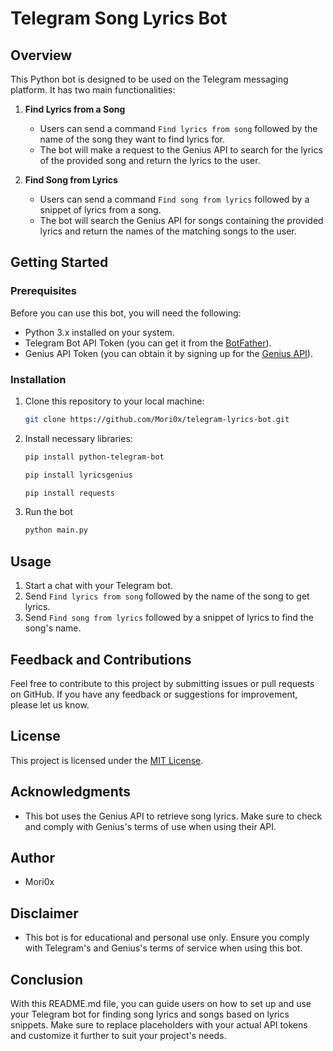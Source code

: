 # Telegram Song Lyrics Bot

## Overview

This Python bot is designed to be used on the Telegram messaging platform. It has two main functionalities:

1. **Find Lyrics from a Song**
   - Users can send a command `Find lyrics from song` followed by the name of the song they want to find lyrics for.
   - The bot will make a request to the Genius API to search for the lyrics of the provided song and return the lyrics to the user.

2. **Find Song from Lyrics**
   - Users can send a command `Find song from lyrics` followed by a snippet of lyrics from a song.
   - The bot will search the Genius API for songs containing the provided lyrics and return the names of the matching songs to the user.

## Getting Started

### Prerequisites

Before you can use this bot, you will need the following:

- Python 3.x installed on your system.
- Telegram Bot API Token (you can get it from the [BotFather](https://core.telegram.org/bots#botfather)).
- Genius API Token (you can obtain it by signing up for the [Genius API](https://genius.com/api-clients)).

### Installation

1. Clone this repository to your local machine:

   ```bash
   git clone https://github.com/Mori0x/telegram-lyrics-bot.git
   ```
2. Install necessary libraries:
   ```bash
   pip install python-telegram-bot
   ```
   ```bash
   pip install lyricsgenius
   ```
   ```bash
   pip install requests
   ```
3. Run the bot
   ```bash
   python main.py
   ```
## Usage

1. Start a chat with your Telegram bot.
2. Send `Find lyrics from song` followed by the name of the song to get lyrics.
3. Send `Find song from lyrics` followed by a snippet of lyrics to find the song's name.

## Feedback and Contributions

Feel free to contribute to this project by submitting issues or pull requests on GitHub. If you have any feedback or suggestions for improvement, please let us know.

## License

This project is licensed under the [MIT License](https://github.com/Mori0x/telegram-lyrics-bot/blob/master/LICENSE).

## Acknowledgments

- This bot uses the Genius API to retrieve song lyrics. Make sure to check and comply with Genius's terms of use when using their API.

## Author

- Mori0x

## Disclaimer

- This bot is for educational and personal use only. Ensure you comply with Telegram's and Genius's terms of service when using this bot.

## Conclusion

With this README.md file, you can guide users on how to set up and use your Telegram bot for finding song lyrics and songs based on lyrics snippets. Make sure to replace placeholders with your actual API tokens and customize it further to suit your project's needs.
